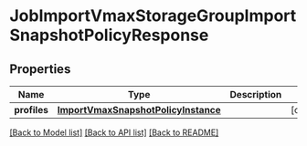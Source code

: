 # JobImportVmaxStorageGroupImportSnapshotPolicyResponse

## Properties
Name | Type | Description | Notes
------------ | ------------- | ------------- | -------------
**profiles** | [**ImportVmaxSnapshotPolicyInstance**](ImportVmaxSnapshotPolicyInstance.md) |  | [optional] 

[[Back to Model list]](../README.md#documentation-for-models) [[Back to API list]](../README.md#documentation-for-api-endpoints) [[Back to README]](../README.md)


